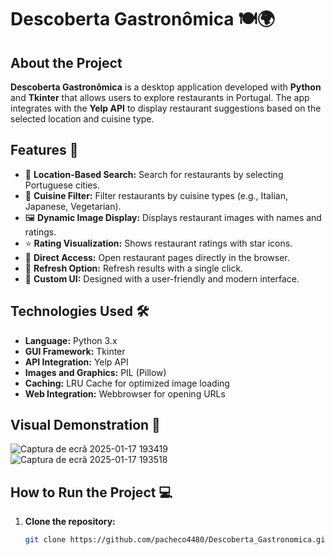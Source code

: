 # Descoberta Gastronômica 🍽️🌍

## About the Project
**Descoberta Gastronômica** is a desktop application developed with **Python** and **Tkinter** that allows users to explore restaurants in Portugal. The app integrates with the **Yelp API** to display restaurant suggestions based on the selected location and cuisine type.

## Features 🚀
- 📍 **Location-Based Search:** Search for restaurants by selecting Portuguese cities.  
- 🍝 **Cuisine Filter:** Filter restaurants by cuisine types (e.g., Italian, Japanese, Vegetarian).  
- 🖼️ **Dynamic Image Display:** Displays restaurant images with names and ratings.  
- ⭐ **Rating Visualization:** Shows restaurant ratings with star icons.  
- 🔗 **Direct Access:** Open restaurant pages directly in the browser.  
- 🔄 **Refresh Option:** Refresh results with a single click.  
- 🎨 **Custom UI:** Designed with a user-friendly and modern interface.

## Technologies Used 🛠️
- **Language:** Python 3.x  
- **GUI Framework:** Tkinter  
- **API Integration:** Yelp API  
- **Images and Graphics:** PIL (Pillow)  
- **Caching:** LRU Cache for optimized image loading  
- **Web Integration:** Webbrowser for opening URLs

## Visual Demonstration 🌟

![Captura de ecrã 2025-01-17 193419](https://github.com/user-attachments/assets/3b09aaf1-3576-4e6b-be38-6b20edd1e0fe)
![Captura de ecrã 2025-01-17 193518](https://github.com/user-attachments/assets/083146e6-898e-4124-89de-97b683aa3c38)

## How to Run the Project 💻
1. **Clone the repository:**  
   ```bash
   git clone https://github.com/pacheco4480/Descoberta_Gastronomica.git
